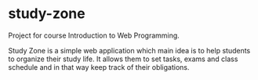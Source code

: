# study-zone
Project for course Introduction to Web Programming.

Study Zone is a simple web application which main idea is to help students to organize their study life. It allows them to set tasks, exams and class schedule and in that way keep track of their obligations.
